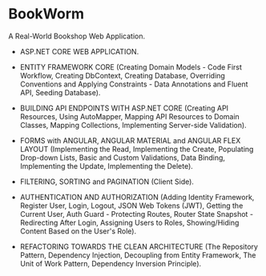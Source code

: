 # BookWorm
A Real-World Bookshop Web Application.

* ASP.NET CORE WEB APPLICATION.

* ENTITY FRAMEWORK CORE (Creating Domain Models - Code First Workflow, Creating DbContext, Creating Database, Overriding Conventions and Applying Constraints - Data Annotations and Fluent API, Seeding Database).

* BUILDING API ENDPOINTS WITH ASP.NET CORE (Creating API Resources, Using AutoMapper, Mapping API Resources to Domain Classes, Mapping Collections, Implementing Server-side Validation).

* FORMS with ANGULAR, ANGULAR MATERIAL and ANGULAR FLEX LAYOUT (Implementing the Read, Implementing the Create, Populating Drop-down Lists, Basic and Custom Validations, Data Binding, Implementing the Update, Implementing the Delete).

* FILTERING, SORTING and PAGINATION (Client Side).

* AUTHENTICATION AND AUTHORIZATION (Adding Identity Framework, Register User, Login, Logout, JSON Web Tokens (JWT), Getting the Current User, Auth Guard - Protecting Routes, Router State Snapshot - Redirecting After Login, Assigning Users to Roles, Showing/Hiding Content Based on the User's Role).

* REFACTORING TOWARDS THE CLEAN ARCHITECTURE (The Repository Pattern, Dependency Injection, Decoupling from Entity Framework, The Unit of Work Pattern, Dependency Inversion Principle).
